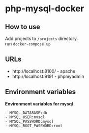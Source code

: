 # php-mysql-docker

## How to use
Add projects to `/projects` directory.  
run `docker-compose up`

## URLs
- http://localhost:8100/ - apache
- http://localhost:9191 - phpmyadmin

## Environment variables
**Environment variables for mysql**
```
- MYSQL_DATABASE:db
- MYSQL_USER:mysql
- MYSQL_PASSWORD:mysql
- MYSQL_ROOT_PASSWORD:root
```
